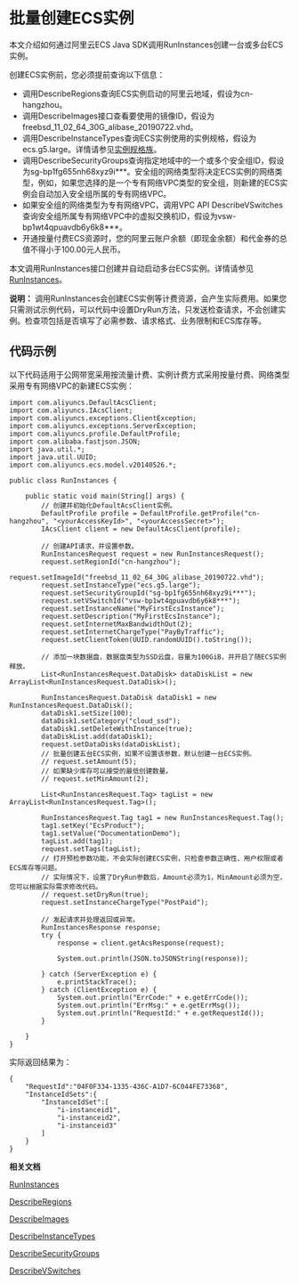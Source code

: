 # 批量创建ECS实例

本文介绍如何通过阿里云ECS Java SDK调用RunInstances创建一台或多台ECS实例。

创建ECS实例前，您必须提前查询以下信息：

-   调用DescribeRegions查询ECS实例启动的阿里云地域，假设为cn-hangzhou。
-   调用DescribeImages接口查看要使用的镜像ID，假设为freebsd\_11\_02\_64\_30G\_alibase\_20190722.vhd。
-   调用DescribeInstanceTypes查询ECS实例使用的实例规格，假设为ecs.g5.large。详情请参见[实例规格族](/cn.zh-CN/实例/实例规格族.md)。
-   调用DescribeSecurityGroups查询指定地域中的一个或多个安全组ID，假设为sg-bp1fg655nh68xyz9i\*\*\*。安全组的网络类型将决定ECS实例的网络类型，例如，如果您选择的是一个专有网络VPC类型的安全组，则新建的ECS实例会自动加入安全组所属的专有网络VPC。
-   如果安全组的网络类型为专有网络VPC，调用VPC API DescribeVSwitches查询安全组所属专有网络VPC中的虚拟交换机ID，假设为vsw-bp1wt4qpuavdb6y6k8\*\*\*。
-   开通按量付费ECS资源时，您的阿里云账户余额（即现金余额）和代金券的总值不得小于100.00元人民币。

本文调用RunInstances接口创建并自动启动多台ECS实例。详情请参见[RunInstances](/cn.zh-CN/API参考/实例/RunInstances.md)。

**说明：** 调用RunInstances会创建ECS实例等计费资源，会产生实际费用。如果您只需测试示例代码，可以代码中设置DryRun方法，只发送检查请求，不会创建实例。检查项包括是否填写了必需参数、请求格式、业务限制和ECS库存等。

## 代码示例

以下代码适用于公网带宽采用按流量计费、实例计费方式采用按量付费、网络类型采用专有网络VPC的新建ECS实例：

```
import com.aliyuncs.DefaultAcsClient;
import com.aliyuncs.IAcsClient;
import com.aliyuncs.exceptions.ClientException;
import com.aliyuncs.exceptions.ServerException;
import com.aliyuncs.profile.DefaultProfile;
import com.alibaba.fastjson.JSON;
import java.util.*;
import java.util.UUID;
import com.aliyuncs.ecs.model.v20140526.*;

public class RunInstances {

    public static void main(String[] args) {
        // 创建并初始化DefaultAcsClient实例。
        DefaultProfile profile = DefaultProfile.getProfile("cn-hangzhou", "<yourAccessKeyId>", "<yourAccessSecret>");
        IAcsClient client = new DefaultAcsClient(profile);

        // 创建API请求，并设置参数。
        RunInstancesRequest request = new RunInstancesRequest();
        request.setRegionId("cn-hangzhou");
        request.setImageId("freebsd_11_02_64_30G_alibase_20190722.vhd");
        request.setInstanceType("ecs.g5.large");
        request.setSecurityGroupId("sg-bp1fg655nh68xyz9i***");
        request.setVSwitchId("vsw-bp1wt4qpuavdb6y6k8***");
        request.setInstanceName("MyFirstEcsInstance");
        request.setDescription("MyFirstEcsInstance");
        request.setInternetMaxBandwidthOut(2);
        request.setInternetChargeType("PayByTraffic");
        request.setClientToken(UUID.randomUUID().toString());

        // 添加一块数据盘，数据盘类型为SSD云盘，容量为100GiB，并开启了随ECS实例释放。
        List<RunInstancesRequest.DataDisk> dataDiskList = new ArrayList<RunInstancesRequest.DataDisk>();

        RunInstancesRequest.DataDisk dataDisk1 = new RunInstancesRequest.DataDisk();
        dataDisk1.setSize(100);
        dataDisk1.setCategory("cloud_ssd");
        dataDisk1.setDeleteWithInstance(true);
        dataDiskList.add(dataDisk1);
        request.setDataDisks(dataDiskList);
        // 批量创建五台ECS实例，如果不设置该参数，默认创建一台ECS实例。
        // request.setAmount(5);
        // 如果缺少库存可以接受的最低创建数量。
        // request.setMinAmount(2);

        List<RunInstancesRequest.Tag> tagList = new ArrayList<RunInstancesRequest.Tag>();

        RunInstancesRequest.Tag tag1 = new RunInstancesRequest.Tag();
        tag1.setKey("EcsProduct");
        tag1.setValue("DocumentationDemo");
        tagList.add(tag1);
        request.setTags(tagList);
        // 打开预检参数功能，不会实际创建ECS实例，只检查参数正确性、用户权限或者ECS库存等问题。
        // 实际情况下，设置了DryRun参数后，Amount必须为1，MinAmount必须为空，您可以根据实际需求修改代码。
        // request.setDryRun(true);
        request.setInstanceChargeType("PostPaid");

        // 发起请求并处理返回或异常。
        RunInstancesResponse response;
        try {
            response = client.getAcsResponse(request);

            System.out.println(JSON.toJSONString(response));

        } catch (ServerException e) {
            e.printStackTrace();
        } catch (ClientException e) {
            System.out.println("ErrCode:" + e.getErrCode());
            System.out.println("ErrMsg:" + e.getErrMsg());
            System.out.println("RequestId:" + e.getRequestId());
        }

    }
}
```

实际返回结果为：

```
{
    "RequestId":"04F0F334-1335-436C-A1D7-6C044FE73368",
    "InstanceIdSets":{
        "InstanceIdSet":[
            "i-instanceid1",
            "i-instanceid2",
            "i-instanceid3"
        ]
    }
}
```

**相关文档**  


[RunInstances](/cn.zh-CN/API参考/实例/RunInstances.md)

[DescribeRegions](/cn.zh-CN/API参考/地域/DescribeRegions.md)

[DescribeImages](/cn.zh-CN/API参考/镜像/DescribeImages.md)

[DescribeInstanceTypes](/cn.zh-CN/API参考/实例/DescribeInstanceTypes.md)

[DescribeSecurityGroups](/cn.zh-CN/API参考/安全组/DescribeSecurityGroups.md)

[DescribeVSwitches](/cn.zh-CN/API参考/交换机/DescribeVSwitches.md)

